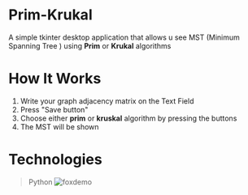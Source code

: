 # Prim-Krukal

A simple tkinter desktop application that allows u see MST (Minimum Spanning Tree ) using 
**Prim**  or **Krukal** algorithms
# How It Works

 1. Write your graph adjacency matrix on the Text Field
 2. Press "Save button" 
 3. Choose either **prim** or **kruskal** algorithm by pressing the buttons
 4. The MST will be shown
 # **Technologies**

>  Python
![foxdemo](https://photos.google.com/share/AF1QipMZphubM-4llugadEcuI9Z-0nDECVagGpZFxPB1Hkw9uISiP8pEuoQTAu03H5FaUw?key=SHV4S3plZHE3YV9nNkJfZHFxaU5qeDJOT1pMUGVR)


 
